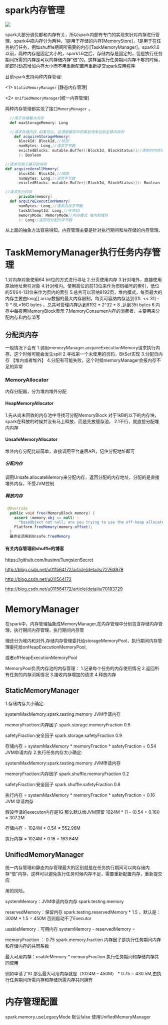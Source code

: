 # spark内存管理

![](https://github.com/ningbingjian1/reading/blob/master/spark-1.6.3%E6%BA%90%E7%A0%81/resources/spark%E5%86%85%E5%AD%98%E6%A8%A1%E5%9D%97%E6%9E%B6%E6%9E%84%E5%9B%BE.png?raw=true)


spark大部分调优都和内存有关，所以spark内部有专门的实现来针对内存进行管理，spark中把内存分为两种，1是用于存储的内存[MemoryStore]，1是用于在任务执行任务，例如shuffle期间所需要的内存[TaskMemoryManager]。spark1.6以前，两种内存是固定大小的，spark1.6之后，存储内存是固定的，但是执行任务期间所需的内存是可以向存储内存"借"的，这样当执行任务期间内存不够的时候，能即时动态增加内存大小而不用重新配置再重新提交spark应用程序

目前spark支持两种内存管理:

<1> ```StaticMemoryManager``` [静态内存管理]

<2> ```UnifiedMemoryManager```[统一内存管理]

两种内存管理都实现了接口```MemoryManager``` ，

```scala
  //用于存储最大内存
  def maxStorageMemory: Long

  //请求存储内存 如果可以，会清除缓存中的某些块来达到足够内存的
    def acquireStorageMemory(
      blockId: BlockId,//块ID
      numBytes: Long,//请求字节数
      evictedBlocks: mutable.Buffer[(BlockId, BlockStatus)]//清除的内存块
      ): Boolean

//请求可用于展开的内存  
def acquireUnrollMemory(
      blockId: BlockId,//块ID
      numBytes: Long,//请求字节数
      evictedBlocks: mutable.Buffer[(BlockId, BlockStatus)]): Boolean

//请求执行内存
      private[memory]
  def acquireExecutionMemory(
      numBytes: Long,//请求内存字节数
      taskAttemptId: Long,//任务ID
      memoryMode: MemoryMode//内存模式 堆内和堆外
      ): Long//返回可分配的字节数
```

从上面的抽象方法容易得知，内存管理主要是针对执行期间和块存储的内存管理。

# TaskMemoryManager执行任务内存管理
1.对内存对象使用64 bit位的方式进行寻址
2.分页使用内存
3.针对堆外，直接使用原始地址索引对象
4.针对堆内。使用高位的前13位来作为页码编号的索引，低位的51[64-13]位来作为页内的索引
5.总共可以容纳8192页，堆内模式，每页最大的内存主要由long[] array数据的最大内存限制，每页可容纳内存达到((1L << 31) - 1) * 8L=16G bytes ，总共可管理内存达到8192 * 2^32 * 8 ,达到35t bytes
6.内存中每夜用MemoryBlock表示
7.MemoryConsumer内存的消费者，主要用来分配内存和内存溢写
## 分配页内存
一般情况下会有
1.调用memoryManager.acquireExecutionMemory请求执行内存，这个时候可能会发生spill
2.寻找第一个未使用的页码，BitSet实现
3.分配页内存 【堆内或者堆外】
4.分配有可能失败，这个时候memoryManager会报内存不足的异常
### MemoryAllocator
内存分配器，分为堆内堆外分配
#### HeapMemoryAllocator
1.先从尚未回收的内存池中寻找可分配MemoryBlock
对于1kB的以下的内存块，spark在释放的时候并没有马上释放，而是先放缓存池。
2.1不行，就直接分配堆内内存

#### UnsafeMemoryAllocator
堆外内存分配比较简单，直接调用平台底层API，记住分配地址即可
##### 分配内存
调用Unsafe.allocateMemory来分配内存，返回分配的内存地址，分配的是直接堆外内存，不受JVM控制
##### 释放内存
```java
 @Override
  public void free(MemoryBlock memory) {
    assert (memory.obj == null) :
      "baseObject not null; are you trying to use the off-heap allocator to free on-heap memory?";
    Platform.freeMemory(memory.offset);
  }
  最终会调用到Unsafe.freeMemory
```

#### 有关内存管理和shuffle的博客

https://github.com/hustnn/TungstenSecret

http://blog.csdn.net/u011564172/article/details/72763978

http://blog.csdn.net/u011564172

http://blog.csdn.net/u011564172/article/details/70183729

# MemoryManager

在spark中，内存管理抽象成MemoryManager,在内存管理中分别包含存储内存管理，执行期间内存管理，执行期间内存管

理还分为堆内和对外,存储内存管理委托给storageMemoryPool，执行期间内存管理委托给onHeapExecutionMemoryPool,

或者offHeapExecutionMemoryPool


MemoryPool负责内存池的内存管理：
1.记录每个任务的内存使用情况
2.返回所有任务的内存消耗情况
3.接收内存增加的请求
4.释放内存

## StaticMemoryManager
1.存储内存大小确定:

systemMaxMemory:spark.testing.memory JVM申请内存 

memoryFraction:内存因子 spark.storage.memoryFraction  0.6

safetyFraction:安全因子 spark.storage.safetyFraction  0.9

存储内存 = systemMaxMemory * memoryFraction * safetyFraction = 0.54 JVM申请内存
2.执行任务内存大小确定:

systemMaxMemory:spark.testing.memory JVM申请内存 

memoryFraction:内存因子 spark.shuffle.memoryFraction  0.2

safetyFraction:安全因子 spark.shuffle.safetyFraction  0.8

执行内存 = systemMaxMemory * memoryFraction * safetyFraction = 0.16 JVM 申请内存

假设申请的executor内存是1G 那么默认给JVM预留 1024M * (1 - (0.54 + 0.16)) = 307.2M

存储内存 = 1024M * 0.54 = 552.96M

执行内存 = 1024M * 0.16 = 163.84M 

## UnifiedMemoryManager

统一内存管理和静态内存管理最大的区别就是在任务执行期间可以向存储内存“借”内存，这样可以避免执行任务时候内存不足，需要重新配置内存，重新提交应

用的风险。

systemMemory：JVM申请内存内存  spark.testing.memory

reservedMemory：保留内存 spark.testing.reservedMemory * 1.5 ，默认是：300M * 1.5 = 450M  否则启动不了Executor

usableMemory：可用内存 systemMemory - reservedMemory = 

memoryFraction ： 0.75 spark.memory.fraction  内存因子是执行任务期间内存和存储内存的共同系数

最大可用内存：usableMemory * memoryFraction   执行任务期间和存储内存共同使用

例如申请了1G 那么最大可用内存就是（1024M - 450M） * 0.75 = 430.5M,由执行任务期间所需内存和存储所需内存共同拥有

# 内存管理配置
spark.memory.useLegacyMode  默认false 使用UnifiedMemoryManager










